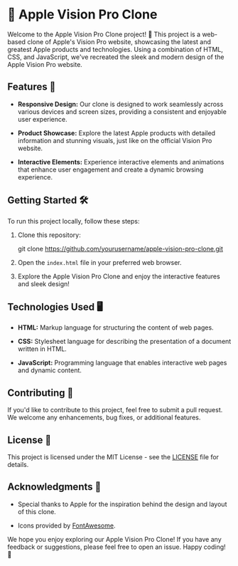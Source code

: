  # 🍏 Apple Vision Pro Clone

Welcome to the Apple Vision Pro Clone project! 🚀 This project is a web-based clone of Apple's Vision Pro website, showcasing the latest and greatest Apple products and technologies. Using a combination of HTML, CSS, and JavaScript, we've recreated the sleek and modern design of the Apple Vision Pro website.

## Features 🌟

- **Responsive Design:** Our clone is designed to work seamlessly across various devices and screen sizes, providing a consistent and enjoyable user experience.
  
- **Product Showcase:** Explore the latest Apple products with detailed information and stunning visuals, just like on the official Vision Pro website.

- **Interactive Elements:** Experience interactive elements and animations that enhance user engagement and create a dynamic browsing experience.

## Getting Started 🛠️

To run this project locally, follow these steps:

1. Clone this repository:

   git clone https://github.com/yourusername/apple-vision-pro-clone.git
   

2. Open the `index.html` file in your preferred web browser.

3. Explore the Apple Vision Pro Clone and enjoy the interactive features and sleek design!

## Technologies Used 🖥️

- **HTML:** Markup language for structuring the content of web pages.

- **CSS:** Stylesheet language for describing the presentation of a document written in HTML.

- **JavaScript:** Programming language that enables interactive web pages and dynamic content.

## Contributing 🤝

If you'd like to contribute to this project, feel free to submit a pull request. We welcome any enhancements, bug fixes, or additional features.

## License 📝

This project is licensed under the MIT License - see the [LICENSE](LICENSE) file for details.

## Acknowledgments 🙌

- Special thanks to Apple for the inspiration behind the design and layout of this clone.
  
- Icons provided by [FontAwesome](https://fontawesome.com/).

We hope you enjoy exploring our Apple Vision Pro Clone! If you have any feedback or suggestions, please feel free to open an issue. Happy coding! 🚀
